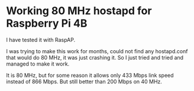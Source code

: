 # Working 80 MHz hostapd for Raspberry Pi 4B
I have tested it with RaspAP.

I was trying to make this work for months, could not find any hostapd.conf that would do 80 MHz, it was just crashing it. So I just tried and tried and managed to make it work.

It is 80 MHz, but for some reason it allows only 433 Mbps link speed instead of 866 Mbps. But still better than 200 Mbps on 40 MHz.
